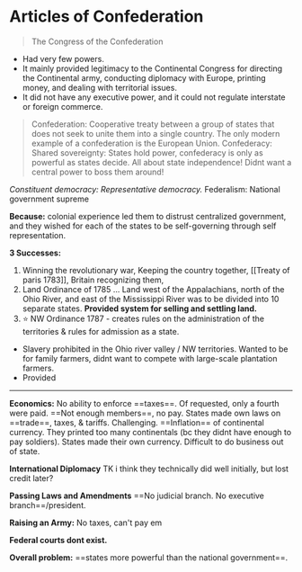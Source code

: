 # Articles of Confederation
> The Congress of the Confederation
- Had very few powers.
- It mainly provided legitimacy to the Continental Congress for directing the Continental army, conducting diplomacy with Europe, printing money, and dealing with territorial issues.
- It did not have any executive power, and it could not regulate interstate or foreign commerce.

> Confederation: Cooperative treaty between a group of states that does not seek to unite them into a single country. The only modern example of a confederation is the European Union.
Confederacy: Shared sovereignty: States hold power, confederacy is only as powerful as states decide.  All about state independence! Didnt want a central power to boss them around!

_Constituent democracy: Representative democracy._ Federalism: National government supreme

**Because:** colonial experience led them to distrust centralized government, and they wished for each of the states to be self-governing through self representation.

**3 Successes:**
1. Winning the revolutionary war, Keeping the country together, [[Treaty of paris 1783]], Britain recognizing them,
2. Land Ordinance of 1785 ... Land west of the Appalachians, north of the Ohio River, and east of the Mississippi River was to be divided into 10 separate states.  **Provided system for selling and settling land.**
3. ⭐ NW Ordinance 1787 - creates rules on the administration of the territories & rules for admission as a state.
  - Slavery prohibited in the Ohio river valley / NW territories.
  Wanted to be for family farmers, didnt want to compete with large-scale plantation farmers.
  - Provided 

---

**Economics:** No ability to enforce ==taxes==. Of requested, only a fourth were paid. ==Not enough members==, no pay.
States made own laws on ==trade==, taxes, & tariffs. Challenging.
==Inflation== of continental currency. They printed too many continentals (bc they didnt have enough to pay soldiers). States made their own currency. Difficult to do business out of state.

**International Diplomacy** TK i think they technically did well initially, but lost credit later?

**Passing Laws and Amendments** ==No judicial branch. No executive branch==/president.

**Raising an Army:** No taxes, can't pay em

**Federal courts dont exist.**

**Overall problem:** ==states more powerful than the national government==.
